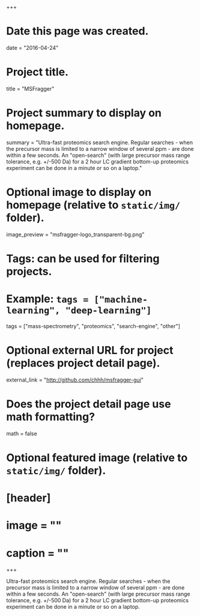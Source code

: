 +++
# Date this page was created.
date = "2016-04-24"

# Project title.
title = "MSFragger"

# Project summary to display on homepage.
summary = "Ultra-fast proteomics search engine. Regular searches - when the precursor mass is limited to a narrow window of several ppm - are done within a few seconds. An \"open-search\" (with large precursor mass range tolerance, e.g. +/-500 Da) for a 2 hour LC gradient bottom-up proteomics experiment can be done in a minute or so on a laptop."

# Optional image to display on homepage (relative to `static/img/` folder).
image_preview = "msfragger-logo_transparent-bg.png"

# Tags: can be used for filtering projects.
# Example: `tags = ["machine-learning", "deep-learning"]`
tags = ["mass-spectrometry", "proteomics", "search-engine", "other"]

# Optional external URL for project (replaces project detail page).
external_link = "http://github.com/chhh/msfragger-gui"

# Does the project detail page use math formatting?
math = false

# Optional featured image (relative to `static/img/` folder).
# [header]
# image = ""
# caption = ""

+++

Ultra-fast proteomics search engine. Regular searches - when the precursor mass is limited to a narrow window of several ppm - are done within a few seconds. An "open-search" (with large precursor mass range tolerance, e.g. +/-500 Da) for a 2 hour LC gradient bottom-up proteomics experiment can be done in a minute or so on a laptop.
